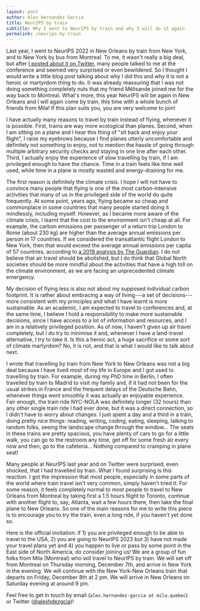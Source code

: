 ```yaml
---
layout: post
author: Alex Hernandez-Garcia
title: NeurIPS by train
subtitle: Why I went to NeurIPS by train and why I will do it again
permalink: /neurips-by-train
---
```

Last year, I went to NeurIPS 2022 in New Orleans by train from New York, and to New York by bus from Montreal. To me, it wasn't really a big deal, but after [I posted about it on Twitter](https://x.com/alexhdezgcia/status/1596008843536105472?s=20), many people talked to me at the conference and seemed very surprised or even bewildered. So I thought I would write a little blog post talking about why I did this and why it is not a heroic or martyrdom thing to do. It was already reassuring that I was not doing something completely nuts that my friend Mélisande joined me for the way back to Montreal. What's more, this year NeurIPS will be again in New Orleans and I will again come by train, this time with a whole bunch of friends from Mila! If this plan suits you, you are very welcome to join!

I have actually many reasons to travel by train instead of flying, whenever it is possible. First, trains are way more ecological than planes. Second, when I am sitting on a plane and I hear this thing of "sit back and enjoy your flight", I raise my eyebrows because I find planes utterly uncomfortable and definitely not something to enjoy, not to mention the hassle of going through multiple arbitrary security checks and staying in one line after each other. Third, I actually enjoy the experience of slow travelling by train, if I am privileged enough to have the chance. Time in a train feels like time well used, while time in a plane is mostly wasted and energy-draining for me.

The first reason is definitely the climate crisis. I hope I will not have to convince many people that flying is one of the most carbon-intensive activities that many of us in the privileged side of the world do quite frequently. At some point, years ago, flying became so cheap and commonplace in some countries that many people started doing it mindlessly, including myself. However, as I became more aware of the climate crisis, I learnt that the cost to the environment isn't cheap at all. For example, the carbon emissions per passenger of a return trip London to Rome (about 230 kg) are higher than the average annual emissions per person in 17 countries. If we considered the transatlantic flight London to New York, then that would exceed the average annual emissions per capita of 57 countries, according to [a 2019 analysis by The Guardian](https://www.theguardian.com/environment/ng-interactive/2019/jul/19/carbon-calculator-how-taking-one-flight-emits-as-much-as-many-people-do-in-a-year). I do not believe that air travel should be abolished, but I do think that Global North societies should be more mindful about the activities that have a high toll on the climate environment, as we are facing an unprecedented climate emergency.

My decision of flying less is also not about my supposed individual carbon footprint. It is rather about embracing a way of living---a set of decisions---more consistent with my principles and what I have learnt is more sustainable. As an academic, I am expected to travel to conferences and, at the same time, I believe I hold a responsibility to make more sustainable decisions, since I have access to a lot of information and resources, and I am in a relatively privileged position. As of now, I haven't given up air travel completely, but I do try to minimise it and, whenever I have a land-travel alternative, I try to take it. Is this a heroic act, a huge sacrifice or some sort of climate martyrdom? No, it is not, and that is what I would like to talk about next.

I wrote that travelling by train from New York to New Orleans was not a big deal because I have lived most of my life in Europe and I got used to travelling by train. For example, during my PhD time in Berlin, I often travelled by train to Madrid to visit my family and, if it had not been for the usual strikes in France and the frequent delays of the Deutsche Bahn, whenever things went smoothly it was actually an enjoyable experience. Fair enough, the train ride NYC-NOLA was definitely longer (32 hours) than any other single train ride I had ever done, but it was a direct connection, so I didn't have to worry about changes. I just spent a day and a third in a train, doing pretty nice things: reading, writing, coding, eating, sleeping, talking to random folks, seeing the landscape change through the window... The seats in these trains are pretty spacious, you have plenty of cars to go for a little walk, you can go to the restroom any time, get off for some fresh air every now and then, go to the cafeteria... Nothing compared to cramping in plane seat!

Many people at NeurIPS last year and on Twitter were surprised, even shocked, that I had travelled by train. What I found surprising is this reaction. I got the impression that most people, especially in some parts of the world where train travel isn't very common, simply haven't tried it. For some reason, it feels completely normal to most people to travel to New Orleans from Montreal by taking first a 1.5 hours flight to Toronto, continue with another flight to, say, Atlanta, wait a few hours there, then take the final plane to New Orleans. So one of the main reasons for me to write this piece is to encourage you to try the train, even a long ride, if you haven't yet done so.

Here is the official invitation: if 1) you are privileged enough to be able to travel to the USA, 2) you are going to NeurIPS 2023 but 3) have not made your travel plans yet and 4) you happen to live or pass by some point in the East side of North America, do consider joining us! We are a group of fun folks from Mila (Montreal) who will travel to NeurIPS by train. We will set off from Montreal on Thursday morning, December 7th, and arrive in New York in the evening. We will continue with the New York-New Orleans train that departs on Friday, December 8th at 2 pm. We will arrive in New Orleans on Saturday evening at around 9 pm. 

Feel free to get in touch by email (`alex.hernandez-garcia at mila.quebec`) or Twitter ([@alexhdezgcia](https://twitter.com/alexhdezgcia))!
